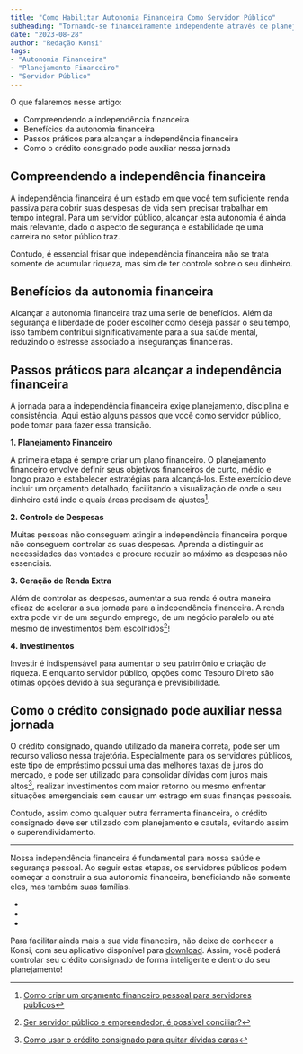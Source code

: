 ```yaml
---
title: "Como Habilitar Autonomia Financeira Como Servidor Público"
subheading: "Tornando-se financeiramente independente através de planejamento e disciplina"
date: "2023-08-28"
author: "Redação Konsi"
tags:
- "Autonomia Financeira"
- "Planejamento Financeiro"
- "Servidor Público"
---
```


O que falaremos nesse artigo:

* Compreendendo a independência financeira
* Benefícios da autonomia financeira
* Passos práticos para alcançar a independência financeira
* Como o crédito consignado pode auxiliar nessa jornada

## Compreendendo a independência financeira

A independência financeira é um estado em que você tem suficiente renda passiva para cobrir suas despesas de vida sem precisar trabalhar em tempo integral. Para um servidor público, alcançar esta autonomia é ainda mais relevante, dado o aspecto de segurança e estabilidade qe uma carreira no setor público traz.

Contudo, é essencial frisar que independência financeira não se trata somente de acumular riqueza, mas sim de ter controle sobre o seu dinheiro. 

## Benefícios da autonomia financeira

Alcançar a autonomia financeira traz uma série de benefícios. Além da segurança e liberdade de poder escolher como deseja passar o seu tempo, isso também contribui significativamente para a sua saúde mental, reduzindo o estresse associado a inseguranças financeiras.

## Passos práticos para alcançar a independência financeira

A jornada para a independência financeira exige planejamento, disciplina e consistência. Aqui estão alguns passos que você como servidor público, pode tomar para fazer essa transição.

**1. Planejamento Financeiro**

A primeira etapa é sempre criar um plano financeiro. O planejamento financeiro envolve definir seus objetivos financeiros de curto, médio e longo prazo e estabelecer estratégias para alcançá-los. Este exercício deve incluir um orçamento detalhado, facilitando a visualização de onde o seu dinheiro está indo e quais áreas precisam de ajustes[^1^].

**2. Controle de Despesas**

Muitas pessoas não conseguem atingir a independência financeira porque não conseguem controlar as suas despesas. Aprenda a distinguir as necessidades das vontades e procure reduzir ao máximo as despesas não essenciais.

**3. Geração de Renda Extra**

Além de controlar as despesas, aumentar a sua renda é outra maneira eficaz de acelerar a sua jornada para a independência financeira. A renda extra pode vir de um segundo emprego, de um negócio paralelo ou até mesmo de investimentos bem escolhidos[^2^]!

**4. Investimentos**

Investir é indispensável para aumentar o seu patrimônio e criação de riqueza. E enquanto servidor público, opções como Tesouro Direto são ótimas opções devido à sua segurança e previsibilidade.

## Como o crédito consignado pode auxiliar nessa jornada

O crédito consignado, quando utilizado da maneira correta, pode ser um recurso valioso nessa trajetória. Especialmente para os servidores públicos, este tipo de empréstimo possui uma das melhores taxas de juros do mercado[,](https://konsi.com.br/postagens/vantagens-do-credito-consignado-por-que-escolher) e pode ser utilizado para consolidar dívidas com juros mais altos[^3^], realizar investimentos com maior retorno ou mesmo enfrentar situações emergenciais sem causar um estrago em suas finanças pessoais.

Contudo, assim como qualquer outra ferramenta financeira, o crédito consignado deve ser utilizado com planejamento e cautela, evitando assim o superendividamento.

---

Nossa independência financeira é fundamental para nossa saúde e segurança pessoal. Ao seguir estas etapas, os servidores públicos podem começar a construir a sua autonomia financeira, beneficiando não somente eles, mas também suas famílias.

- [^1^]: [Como criar um orçamento financeiro pessoal para servidores públicos](https://konsi.com.br/postagens/como-criar-e-seguir-um-oramento-financeiro-pessoal-para-servidores-pblicos)

- [^2^]: [Ser servidor público e empreendedor, é possível conciliar?](https://konsi.com.br/postagens/ser-servidor-pblico-e-empreendedor-possvel-conciliar)

- [^3^]: [Como usar o crédito consignado para quitar dívidas caras](https://konsi.com.br/postagens/como-usar-o-crdito-consignado-para-quitar-dvidas-caras)  

Para facilitar ainda mais a sua vida financeira, não deixe de conhecer a Konsi, com seu aplicativo disponível para [download](https://konsi.com.br/download-app). Assim, você poderá controlar seu crédito consignado de forma inteligente e dentro do seu planejamento!